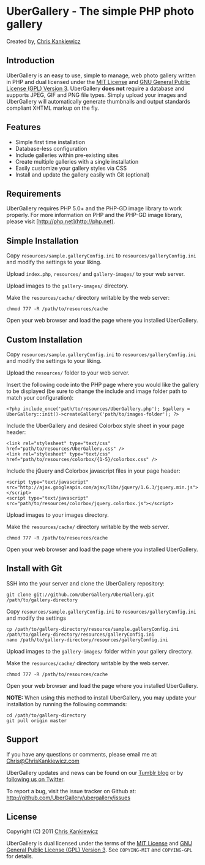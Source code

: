 UberGallery - The simple PHP photo gallery
==========================================
Created by, [Chris Kankiewicz](http://www.ChrisKankiewicz.com)


Introduction
------------
UberGallery is an easy to use, simple to manage, web photo gallery written in PHP and dual licensed
under the [MIT License](http://www.ubergallery.net/COPYING-MIT.txt) and 
[GNU General Public License (GPL) Version 3](http://www.ubergallery.net/COPYING-GPL.txt). UberGallery 
**does not** require a database and supports JPEG, GIF and PNG file types. Simply upload your images
and UberGallery will automatically generate thumbnails and output standards compliant XHTML markup
on the fly.


Features
--------
* Simple first time installation
* Database-less configuration
* Include galleries within pre-existing sites
* Create multiple galleries with a single installation
* Easily customize your gallery styles via CSS
* Install and update the gallery easily wth Git (optional)


Requirements
------------
UberGallery requires PHP 5.0+ and the PHP-GD image library to work properly. For more information
on PHP and the PHP-GD image library, please visit [http://php.net](http://php.net).


Simple Installation
-------------------
Copy `resources/sample.galleryConfig.ini` to `resources/galleryConfig.ini` and modify the settings
to your liking.

Upload `index.php`, `resources/` and `gallery-images/` to your web server.

Upload images to the `gallery-images/` directory.

Make the `resources/cache/` directory writable by the web server:
    
    chmod 777 -R /path/to/resources/cache
    
Open your web browser and load the page where you installed UberGallery.


Custom Installation
-------------------
Copy `resources/sample.galleryConfig.ini` to `resources/galleryConfig.ini` and modify the settings to
your liking.

Upload the `resources/` folder to your web server.

Insert the following code into the PHP page where you would like the gallery to be displayed
(be sure to change the include and image folder path to match your configuration):
    
    <?php include_once('path/to/resources/UberGallery.php'); $gallery = UberGallery::init()->createGallery('path/to/images-folder'); ?>
    
Include the UberGallery and desired Colorbox style sheet in your page header:
    
    <link rel="stylesheet" type="text/css" href="path/to/resources/UberGallery.css" />
    <link rel="stylesheet" type="text/css" href="path/to/resources/colorbox/{1-5}/colorbox.css" />
    
Include the jQuery and Colorbox javascript files in your page header:

    <script type="text/javascript" src="http://ajax.googleapis.com/ajax/libs/jquery/1.6.3/jquery.min.js"></script>
    <script type="text/javascript" src="path/to/resources/colorbox/jquery.colorbox.js"></script>
    
Upload images to your images directory.

Make the `resources/cache/` directory writable by the web server.
    
    chmod 777 -R /path/to/resources/cache
        
Open your web browser and load the page where you installed UberGallery.


Install with Git
----------------
SSH into the your server and clone the UberGallery repository:

    git clone git://github.com/UberGallery/UberGallery.git /path/to/gallery-directory

Copy `resources/sample.galleryConfig.ini` to `resources/galleryConfig.ini` and modify the settings

    cp /path/to/gallery-directory/resource/sample.galleryConfig.ini /path/to/gallery-directory/resources/galleryConfig.ini
    nano /path/to/gallery-directory/resources/galleryConfig.ini

Upload images to the `gallery-images/` folder within your gallery directory.

Make the `resources/cache/` directory writable by the web server.
    
    chmod 777 -R /path/to/resources/cache
        
Open your web browser and load the page where you installed UberGallery.

**NOTE:** When using this method to install UberGallery, you may update your installation by running
the following commands:

    cd /path/to/gallery-directory
    git pull origin master


Support
-------
If you have any questions or comments, please email me at: [Chris@ChrisKankiewicz.com](mailto:Chris@ChrisKankiewicz.com)

UberGallery updates and news can be found on our [Tumblr blog](http://news.ubergallery.net/) or by
[following us on Twitter](http://twitter.com/ubergallery).

To report a bug, visit the issue tracker on Github at: http://github.com/UberGallery/ubergallery/issues


License
-------
Copyright (C) 2011 [Chris Kankiewicz](http://www.chriskankiewicz.com)

UberGallery is dual licensed under the terms of the
[MIT License](http://www.ubergallery.net/COPYING-MIT.txt) and
[GNU General Public License (GPL) Version 3](http://www.ubergallery.net/COPYING-GPL.txt).
See `COPYING-MIT` and `COPYING-GPL` for details.
